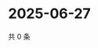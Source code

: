 # 2025-06-27

共 0 条

<!-- BEGIN ZHIHUQUESTIONS -->
<!-- 最后更新时间 Fri Jun 27 2025 19:10:30 GMT+0800 (China Standard Time) -->

<!-- END ZHIHUQUESTIONS -->
